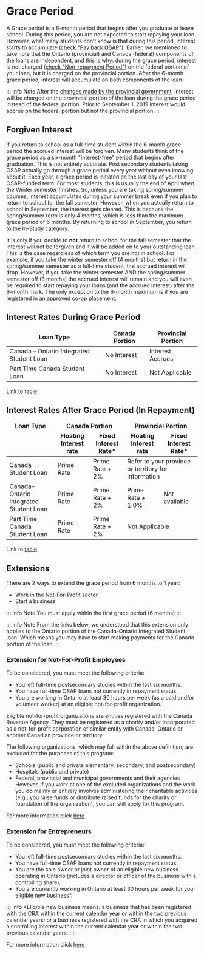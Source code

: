 # Grace Period

A Grace period is a 6-month period that begins after you graduate or leave school. During this period, you are not expected to start repaying your loan. However, what many students don’t know is that during this period, interest starts to accumulate ([check "Pay back OSAP"](https://www.ontario.ca/page/pay-back-osap)). Earlier, we mentioned to take note that the Ontario (provincial) and Canada (federal) components of the loans are independent, and this is why: during the grace period, interest is not charged ([check "Non-repayment Period"](https://www.csnpe-nslsc.canada.ca/en/stages-of-a-loan)) on the federal portion of your loan, but it is charged on the provincial portion. After the 6-month grace period, interest will accumulate on both components of the loan.

::: info Note
After the [changes made by the provincial government](https://news.ontario.ca/en/backgrounder/50952/affordability-of-postsecondary-education-in-ontario), interest will be charged on the provincial portion of the loan during the grace period instead of the federal portion. Prior to September 1, 2019 interest would accrue on the federal portion but not the provincial portion.
:::

## Forgiven Interest

If you return to school as a full-time student within the 6-month grace period the accrued interest will be forgiven. Many students think of the grace period as a six-month "interest-free" period that begins after graduation. This is not entirely accurate. Post secondary students taking OSAP actually go through a grace period every year without even knowing about it. Each year, a grace period is initiated on the last day of your last OSAP-funded term. For most students, this is usually the end of April when the Winter semester finishes. So, unless you are taking spring/summer courses, interest accumulates during your summer break even if you plan to return to school for the fall semester. However, when you actually return to school in September, the interest gets cleared. This is because the spring/summer term is only 4 months, which is less than the maximum grace period of 6 months. By returning to school in September, you return to the In-Study category.

It is only if you decide to **not** return to school for the fall semester that the interest will not be forgiven and it will be added on to your outstanding loan. This is the case regardless of which term you are not in school. For example, if you take the winter semester off (4 months) but return in the spring/summer semester as a full-time student, the accrued interest will drop. However, if you take the winter semester AND the spring/summer semester off (8 months) the accrued interest will remain and you will even be required to start repaying your loans (and the accrued interest) after the 6-month mark. The only exception to the 6-month maximum is if you are registered in an approved co-op placement.

## Interest Rates During Grace Period

<table>
  <thead>
    <tr>
      <td style="text-align:center;font-weight:bold">Loan Type</td>
      <td style="text-align:center;font-weight:bold">Canada Portion</td>
      <td style="text-align:center;font-weight:bold">Provincial Portion</td>
    </tr>
  </thead>
  <tbody>
    <tr>
      <td>Canada – Ontario Integrated Student Loan</td>
      <td>No Interest</td>
      <td>Interest Accrues</td>
    </tr>
    <tr>
      <td>Part Time Canada Student Loan</td>
      <td>No Interest</td>
      <td>Not Applicable</td>
    </tr>
  </tbody>
</table>

Link to [table](https://www.csnpe-nslsc.canada.ca/en/stages-of-a-loan)

## Interest Rates After Grace Period (In Repayment)

<table>
  <thead>
    <tr>
      <td style="text-align:center;font-weight:bold">Loan Type</td>
      <td colspan="2" style="text-align:center;font-weight:bold">Canada Portion</td>
      <td colspan="2" style="text-align:center;font-weight:bold">Provincial Portion</td>
    </tr>
    <tr>
      <td></td>
      <td style="text-align:center;font-weight:bold">Floating Interest rate</td>
      <td style="text-align:center;font-weight:bold">Fixed Interest Rate*</td>
      <td style="text-align:center;font-weight:bold">Floating Interest rate</td>
      <td style="text-align:center;font-weight:bold">Fixed Interest Rate*</td>
    </tr>
  </thead>
  <tbody>
    <tr>
      <td>Canada Student Loan</td>
      <td>Prime Rate</td>
      <td>Prime Rate + 2%</td>
      <td colspan="2">Refer to your province or territory for information</td>
    </tr>
    <tr>
      <td>Canada-Ontario Integrated Student Loan</td>
      <td>Prime Rate</td>
      <td>Prime Rate + 2%</td>
      <td>Prime Rate + 1.0%</td>
      <td>Not available</td>
    </tr>
    <tr>
      <td>Part Time Canada Student Loan</td>
      <td>Prime Rate</td>
      <td>Prime Rate + 2%</td>
      <td colspan="2">Not Applicable</td>
    </tr>
  </tbody>
</table>

Link to [table](https://www.csnpe-nslsc.canada.ca/en/frequently-asked-questions)

## Extensions

There are 2 ways to extend the grace period from 6 months to 1 year:

- Work in the Not-For-Profit sector
- Start a business

::: info Note
You must apply within the first grace period (6 months)
:::

::: info Note
From the links below, we understood that this extension only applies to the Ontario portion of the Canada-Ontario Integrated Student loan. Which means you may have to start making payments for the Canada portion of the loan.
:::

### Extension for Not-For-Profit Employees

To be considered, you must meet the following criteria:

- You left full-time postsecondary studies within the last six months.
- You have full-time OSAP loans not currently in repayment status.
- You are working in Ontario at least 30 hours per week (as a paid and/or volunteer worker) at an eligible not-for-profit organization.

Eligible not-for-profit organizations are entities registered with the Canada Revenue Agency. They must be registered as a charity and/or incorporated as a not-for-profit corporation or similar entity with Canada, Ontario or another Canadian province or territory.

The following organizations, which may fall within the above definition, are excluded for the purposes of this program:

- Schools (public and private elementary, secondary, and postsecondary)
- Hospitals (public and private)
- Federal, provincial and municipal governments and their agencies However, if you work at one of the excluded organizations and the work you do mainly or entirely involves administering their charitable activities (e.g., you raise funds or distribute raised funds for the charity or foundation of the organization), you can still apply for this program.

For more information click [here](https://osap.gov.on.ca/OSAPPortal/en/A-ZListofAid/PRDR020905.html#:~:text=If%20yes%2C%20apply%20for%20the,your%20six%2Dmonth%20grace%20period.)

### Extension for Entrepreneurs

To be considered, you must meet the following criteria:

- You left full-time postsecondary studies within the last six months.
- You have full-time OSAP loans not currently in repayment status.
- You are the sole owner or joint owner of an eligible new business operating in Ontario (includes a director or officer of the business with a controlling share).
- You are currently working in Ontario at least 30 hours per week for your eligible new business\*.

::: info \*Eligible new business means:
a business that has been registered with the CRA within the current calendar year or within the two previous calendar years; or a business registered with the CRA in which you acquired a controlling interest within the current calendar year or within the two previous calendar years.
:::

For more information click [here](https://osap.gov.on.ca/OSAPPortal/en/A-ZListofAid/PRDR020905.html#:~:text=If%20yes%2C%20apply%20for%20the,your%20six%2Dmonth%20grace%20period.)
